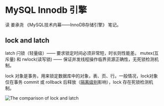 # MySQL Innodb 引擎 #
读 姜承尧 《MySQL技术内幕——InnoDB存储引擎》 笔记。

## lock and latch ##
latch 闩锁（轻量级）—— 要求锁定时间必须非常短，时长则性能差。 mutex(互斥量) 和 rwlock(读写锁) —— 保证并发线程操作临界资源正确性，无死锁检测机制。

lock 对象是事务，用来锁定数据库中的对象，表、页、行。一般情况，lock对象仅在事务 commit 或 rollback 后释放（[隔离级别](https://github.com/huimingdeng/hello-world/blob/master/MySQL-learn/mysql_performance_optimization/mysql-optimization-01.md#%E4%BA%8B%E5%8A%A1%E9%9A%94%E7%A6%BB%E7%BA%A7%E5%88%AB "事务隔离级别")影响），lock 存在死锁检测机制。

![The comparison of lock and latch](https://i.imgur.com/jk5DrLl.png)

